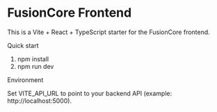 # FusionCore Frontend

This is a Vite + React + TypeScript starter for the FusionCore frontend.

Quick start

1. npm install
2. npm run dev

Environment

Set VITE_API_URL to point to your backend API (example: http://localhost:5000).
